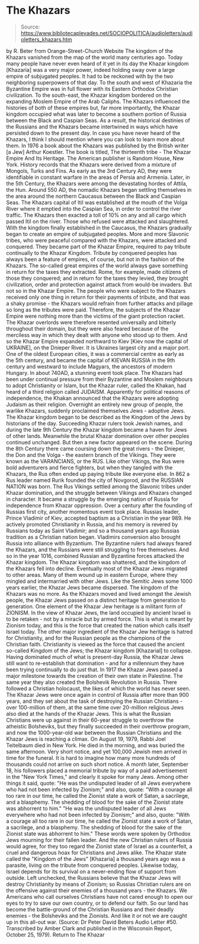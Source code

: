 # The Khazars

> Source: https://www.bibliotecapleyades.net/SOCIOPOLITICA/audioletters/audioletters_khazars.htm

by R. Beter
from Orange-Street-Church Website
The kingdom of the Khazars vanished from the map of the world many centuries ago.
Today many people have never even heard of it yet in its day the Khazar kingdom [Khazaria] was a very major power, indeed holding sway over a large empire of subjugated peoples. It had to be reckoned with by the two neighboring superpowers of that day. To the south and west of Khazaria the Byzantine Empire was in full flower with its Eastern Orthodox Christian civilization. To the south-east, the Khazar kingdom bordered on the expanding Moslem Empire of the Arab Caliphs.
The Khazars influenced the histories of both of these empires but, far more importantly, the Khazar kingdom occupied what was later to become a southern portion of Russia between the Black and Caspian Seas.
As a result, the historical destinies of the Russians and the Khazars became intertwined in ways which have persisted down to the present day.
In case you have never heard of the Khazars, I think I should mention where you can look to learn more about them. In 1976 a book about the Khazars was published by the British writer [a Jew] Arthur Koestler. The book is titled, The thirteenth tribe - The Khazar Empire And Its Heritage. The American publisher is Random House, New York. History records that the Khazars were derived from a mixture of Mongols, Turks and Fins. As early as the 3rd Century AD, they were identifiable in constant warfare in the areas of Persia and Armenia. Later, in the 5th Century, the Khazars were among the devastating hordes of Attila, the Hun.
Around 550 AD, the nomadic Khazars began settling themselves in the area around the northern Caucasus between the Black and Caspian Seas. The Khazars capital of Itil was established at the mouth of the Volga River where it emptied into the Caspian Sea, in order to control the river traffic. The Khazars then exacted a toll of 10% on any and all cargo which passed Itil on the river. Those who refused were attacked and slaughtered. With the kingdom finally established in the Caucasus, the Khazars gradually began to create an empire of subjugated peoples. More and more Slavonic tribes, who were peaceful compared with the Khazars, were attacked and conquered. They became part of the Khazar Empire, required to pay tribute continually to the Khazar Kingdom. Tribute by conquered peoples has always been a feature of empires, of course, but not in the fashion of the Khazars. The so-called great empires of the world always gave something in return for the taxes they extracted. Rome, for example, made citizens of those they conquered; and in return for the taxes they levied, they brought civilization, order and protection against attack from would-be invaders. But not so in the Khazar Empire. The people who were subject to the Khazars received only one thing in return for their payments of tribute, and that was a shaky promise - the Khazars would refrain from further attacks and pillage so long as the tributes were paid. Therefore, the subjects of the Khazar Empire were nothing more than the victims of the giant protection racket.
The Khazar overlords were therefore resented universally and bitterly throughout their domain, but they were also feared because of the merciless way in which they dealt with anyone who stood up to them. And so the Khazar Empire expanded northward to Kiev [Kiev now the capital of UKRAINE], on the Dnieper River. It is Ukraines largest city and a major port. One of the oldest European cities, it was a commercial centre as early as the 5th century, and became the capital of KIEVAN RUSSIA in the 9th century and westward to include Magyars, the ancestors of modern Hungary. In about 740AD, a stunning event took place. The Khazars had been under continual pressure from their Byzantine and Moslem neighbours to adopt Christianity or Islam, but the Khazar ruler, called the Khakan, had heard of a third religion called JUDAISM. Apparently for political reasons of independence, the Khakan announced that the Khazars were adopting Judaism as their religion. Overnight an entirely new group of people, the warlike Khazars, suddenly proclaimed themselves Jews - adoptive Jews. The Khazar kingdom began to be described as the Kingdom of the Jews by historians of the day. Succeeding Khazar rulers took Jewish names, and during the late 9th Century the Khazar kingdom became a haven for Jews of other lands. Meanwhile the brutal Khazar domination over other peoples continued unchanged. But then a new factor appeared on the scene. During the 8th Century there came coursing down the great rivers - the Dnieper, the Don and the Volga - the eastern branch of the Vikings. They were known as the VARANCIANS, or the RUS. Like other Vikings, the Rus were bold adventurers and fierce fighters, but when they tangled with the Khazars, the Rus often ended up paying tribute like everyone else. In 862 a Rus leader named Rurik founded the city of Novgorod, and the RUSSIAN NATION was born. The Rus Vikings settled among the Slavonic tribes under Khazar domination, and the struggle between Vikings and Khazars changed in character. It became a struggle by the emerging nation of Russia for independence from Khazar oppression. Over a century after the founding of Russias first city, another momentous event took place. Russias leader, Prince Vladimir of Kiev, accepted baptism as a Christian in the year 989. He actively promoted Christianity in Russia, and his memory is revered by Russians today as Saint Vladimir; and so a thousand years ago Russias tradition as a Christian nation began. Vladimirs conversion also brought Russia into alliance with Byzantium. The Byzantine rulers had always feared the Khazars, and the Russians were still struggling to free themselves. And so in the year 1016, combined Russian and Byzantine forces attacked the Khazar kingdom. The Khazar kingdom was shattered, and the kingdom of the Khazars fell into decline. Eventually most of the Khazar Jews migrated to other areas. Many of them wound up in eastern Europe, where they mingled and intermarried with other Jews. Like the Semitic Jews some 1000 years earlier, the Khazar Jews became dispersed.
The kingdom of the Khazars was no more. As the Khazars moved and lived amongst the Jewish people, the Khazar Jews passed on a distinct heritage from generation to generation. One element of the Khazar Jew heritage is a militant form of ZIONISM. In the view of Khazar Jews, the land occupied by ancient Israel is to be retaken - not by a miracle but by armed force. This is what is meant by Zionism today, and this is the force that created the nation which calls itself Israel today.
The other major ingredient of the Khazar Jew heritage is hatred for Christianity, and for the Russian people as the champions of the Christian faith. Christianity is viewed as the force that caused the ancient so-called Kingdom of the Jews; the Khazar kingdom [Khazarial] to collapse. Having dominated much of what is present-day Russia, the Khazar Jews still want to re-establish that domination - and for a millennium they have been trying continually to do just that. In 1917 the Khazar Jews passed a major milestone towards the creation of their own state in Palestine. The same year they also created the Bolshevik Revolution in Russia. There followed a Christian holocaust, the likes of which the world has never seen. The Khazar Jews were once again in control of Russia after more than 900 years, and they set about the task of destroying the Russian Christians - over 100-million of them, at the same time over 20-million religious Jews also died at the hands of the Khazar Jews. This is what the Russian Christians were up against in their 60-year struggle to overthrow the atheistic Bolsheviks, but they finally succeeded in their overthrow program, and now the 1000-year-old war between the Russian Christians and the Khazar Jews is reaching a climax. On August 19, 1979, Rabbi Joel Teitelbaum died in New York. He died in the morning, and was buried the same afternoon. Very short notice, and yet 100,000 Jewish men arrived in time for the funeral. It is hard to imagine how many more hundreds of thousands could not arrive on such short notice. A month later, September 18, his followers placed a memorial tribute by way of a paid advertisement in the "New York Times," and clearly it spoke for many Jews. Among other things it said, quote:
"He was the undisputed leader of all Jews everywhere who had not been infected by Zionism;" and also, quote: "With a courage all too rare in our time, he called the Zionist state a work of Satan, a sacrilege, and a blasphemy. The shedding of blood for the sake of the Zionist state was abhorrent to him."
"He was the undisputed leader of all Jews everywhere who had not been infected by Zionism;" and also, quote:
"With a courage all too rare in our time, he called the Zionist state a work of Satan, a sacrilege, and a blasphemy. The shedding of blood for the sake of the Zionist state was abhorrent to him."
These words were spoken by Orthodox Jews mourning for their fallen leader. And the new Christian rulers of Russia would agree, for they too regard the Zionist state of Israel as a counterfeit, a cruel and dangerous hoax for Christians and Jews alike. The Khazar state called the "Kingdom of the Jews" [Khazaria] a thousand years ago was a parasite, living on the tribute from conquered peoples. Likewise today, Israel depends for its survival on a never-ending flow of support from outside. Left unchecked, the Russians believe that the Khazar Jews will destroy Christianity by means of Zionism; so Russias Christian rulers are on the offensive against their enemies of a thousand years - the Khazars. We Americans who call ourselves Christians have not cared enough to open our eyes to try to save our own country, or to defend our faith. So our land has become the battle-ground of the Christian Russians and their deadly enemies - the Bolsheviks and the Zionists. And like it or not we are caught up in this all-out war. (Source: Dr Peter David Beters Audio Letter #50.
Transcribed by Amber Clark and published in the Wisconsin Report, October 25, 1979).
Return to The Khazar
